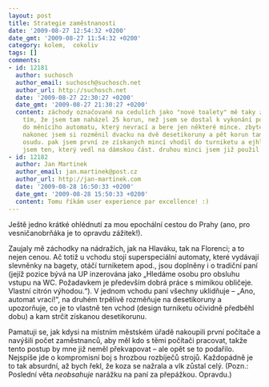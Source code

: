 ```yaml
---
layout: post
title: Strategie zaměstnanosti
date: '2009-08-27 12:54:32 +0200'
date_gmt: '2009-08-27 11:54:32 +0200'
category: kolem,  cokoliv
tags: []
comments:
- id: 12181
  author: suchosch
  author_email: suchosch@suchosch.net
  author_url: http://suchosch.net
  date: '2009-08-27 22:30:27 +0200'
  date_gmt: '2009-08-27 21:30:27 +0200'
  content: záchody označované na cedulích jako "nové toalety" mě taky zaujaly. především
    tím, že jsem tam naházel 25 korun, než jsem se dostal k vykonání potřeby. (5 korun
    do měnícího automatu, který nevrací a bere jen některé mince. zbytek jsem neposkládal.
    nakonec jsem si rozměnil dvacku na dvě desetikoruny a pět korun tam nechal svému
    osudu. pak jsem první ze získaných mincí vhodil do turniketu a ejhle, aktivoval
    jsem ten, který vedl na dámskou část. druhou minci jsem již použil správně...)
- id: 12182
  author: Jan Martinek
  author_email: jan.martinek@post.cz
  author_url: http://jan-martinek.com
  date: '2009-08-28 16:50:33 +0200'
  date_gmt: '2009-08-28 15:50:33 +0200'
  content: Tomu říkám user experience par excellence! :)
---
```

<p>Ještě jedno krátké ohlédnutí za mou epochální cestou do Prahy (ano, pro vesničanobrňáka je to opravdu zážitek!).</p>
<p>Zaujaly mě záchodky na nádražích, jak na Hlaváku, tak na Florenci; a to nejen cenou. Ač totiž u vchodu stojí superspeciální automaty, které vydávají slevněnky na bagety, otáčí turniketem apod., jsou doplněny i o tradiční paní (jejíž pozice bývá na UP inzerována jako „Hledáme osobu pro obsluhu vstupu na WC. Požadavkem je především dobrá práce s mimikou obličeje. Vlastní citrón výhodou.“). V jednom vchodu paní všechny uklidňuje &ndash; „Ano, automat vrací!“, na druhém trpělivě rozměňuje na desetikoruny a upozorňuje, co je to vlastně ten vchod (design turniketu očividně předběhl dobu) a kam strčit získanou desetikorunu.</p>
<p>Pamatuji se, jak kdysi na místním městském úřadě nakoupili první počítače a navýšili počet zaměstnanců, aby měl kdo s těmi počítači pracovat, takže tento postup by mne již neměl překvapovat – ale opět se to podařilo. Nejspíše jde o kompromisní boj s hrozbou rozbíječů strojů. Každopádně je to tak absurdní, až bych řekl, že koza se nažrala a vlk zůstal celý. (Pozn.: Poslední věta <em>neobsahuje</em> narážku na paní za přepážkou. Opravdu.)</p>
